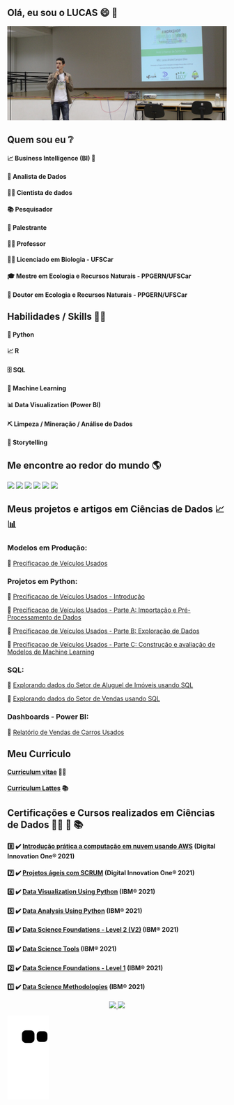 ## Olá, eu sou o LUCAS :smile: 👋 


![Alt ou título da imagem](https://github.com/Campos-Silva/Campos-Silva/blob/main/Lucas_palestra__.jpg)

## Quem sou eu ❔

#### 📈 Business Intelligence (BI) 🥰
#### :loudspeaker: Analista de Dados 
#### 👩‍💻 Cientista de dados 
#### 📚 Pesquisador
#### :microphone: Palestrante
#### 👩‍🏫 Professor
#### 👩‍🎓 Licenciado em Biologia - UFSCar
#### 🎓 Mestre em Ecologia e Recursos Naturais - PPGERN/UFSCar
#### 🍾 Doutor em Ecologia e Recursos Naturais - PPGERN/UFSCar


## Habilidades / Skills 👩‍💻
#### 🐍 Python
#### 📈 R
#### 🗄 SQL
#### 🔮 Machine Learning
#### 📊 Data Visualization (Power BI)
####  ⛏️ Limpeza / Mineração / Análise de Dados
#### 🎥 Storytelling

## Me encontre ao redor do mundo 🌎

<div> 
  <a href="https://www.linkedin.com/in/lucas-andrei-campos-silva/" target="_blank"><img src="https://img.shields.io/badge/LinkedIn-0077B5?style=for-the-badge&logo=linkedin&logoColor=white" target="_blank"></a>
  <a href = "mailto:ds.campossilva@gmail.com"><img src="https://img.shields.io/badge/Gmail-D14836?style=for-the-badge&logo=gmail&logoColor=white" target="_blank"></a>
  <a href="https://api.whatsapp.com/send?l=pt_BR&phone=5515991280742" target="_blank"><img src="https://img.shields.io/badge/WhatsApp-25D366?style=for-the-badge&logo=whatsapp&logoColor=white" target="_blank"></a>
  <a href="https://www.facebook.com/lucas.andreicampossilva" target="_blank"><img src="https://img.shields.io/badge/Facebook-1877F2?style=for-the-badge&logo=facebook&logoColor=white" target="_blank"></a>
 	<a href="https://twitter.com/campossilvabio" target="_blank"><img src="https://img.shields.io/badge/Twitter-1DA1F2?style=for-the-badge&logo=twitter&logoColor=white" target="_blank"></a>
 <a href="https://github.com/Campos-Silva" target="_blank"><img src="https://img.shields.io/badge/GitHub-100000?style=for-the-badge&logo=github&logoColor=white" target="_blank"></a>

</div>


## Meus projetos e artigos em Ciências de Dados 📈 📊


### Modelos em Produção:

:1st_place_medal: [Precificacao de Veículos Usados](https://share.streamlit.io/campos-silva/deploy_carros_streamlit/main/deploy_1_carros.py)

### Projetos em Python:

:1st_place_medal: [Precificacao de Veículos Usados - Introdução](https://github.com/Campos-Silva/Projeto_1_Precificacao_de_Veiculos_Usados)

:2nd_place_medal: [Precificacao de Veículos Usados - Parte A: Importação e Pré-Processamento de Dados](https://github.com/Campos-Silva/Projeto_01_Parte_A_Importacao-e-limpeza-de-dados-no-Python)

:3rd_place_medal: [Precificacao de Veículos Usados - Parte B: Exploração de Dados](https://github.com/Campos-Silva/Projeto_01_Parte_B_Exploracao_de_dados_no_Python)

:3rd_place_medal: [Precificacao de Veículos Usados - Parte C: Construção e avaliação de Modelos de Machine Learning](https://github.com/Campos-Silva/Projeto_01_Parte_C_Modelos_de_Machine_Learning_no_Python)

### SQL:

:1st_place_medal: [Explorando dados do Setor de Aluguel de Imóveis usando SQL](https://github.com/Campos-Silva/SQL_scrip_02)

:2nd_place_medal: [Explorando dados do Setor de Vendas usando SQL](https://github.com/Campos-Silva/SQL_script_01_)

### Dashboards - Power BI:

:1st_place_medal: [Relatório de Vendas de Carros Usados](https://github.com/Campos-Silva/dashboard_power_bi_relatorios_vendas_de_carros_usados_/blob/main/README.md)

## Meu Curriculo
#### [Curriculum vitae](https://github.com/Campos-Silva/Campos-Silva/blob/main/curriculo_lucas_andrei_campos_silva_cientista_de_dados.pdf) :student:
#### [Curriculum Lattes](http://lattes.cnpq.br/8819880403976234) 📚

## Certificações e Cursos realizados em Ciências de Dados 👨‍🎓  📝 📚
#### :eight: ✔️ [Introdução prática a computação em nuvem usando AWS](https://certificates.digitalinnovation.one/62A827FD) (Digital Innovation One®️ 2021)

#### :seven: ✔️ [Projetos ágeis com SCRUM](https://certificates.digitalinnovation.one/777B1EA0) (Digital Innovation One®️ 2021)

#### :six: ✔️ [Data Visualization Using Python](https://www.credly.com/badges/263b7e94-b674-4de8-8f53-d4e455f9eb5a?source=linked_in_profile) (IBM®️ 2021)

#### :five: ✔️ [Data Analysis Using Python](https://www.credly.com/badges/7fecc35d-d21d-4206-9b23-0431adaa53cc?source=linked_in_profile) (IBM®️ 2021)

#### :four: ✔️ [Data Science Foundations - Level 2 (V2)](https://www.credly.com/badges/6c0ddd79-a520-4d8b-9fab-a81fef094118?source=linked_in_profile) (IBM®️ 2021)

#### :three: ✔️ [Data Science Tools](https://www.credly.com/badges/76636591-6a20-47cd-9612-3ce1aeb14297?source=linked_in_profile) (IBM®️ 2021)

#### :two: ✔️ [Data Science Foundations - Level 1](https://www.credly.com/badges/5416b407-f7fe-458f-8028-3cff0a5624b7?source=linked_in_profile) (IBM®️ 2021)

#### :one: ✔️ [Data Science Methodologies](https://www.credly.com/badges/f9a7aa13-4b00-4f47-98d5-bc0acc280b94) (IBM®️ 2021)

<div align="center">
  <a href="https://github.com/Campos-Silva">
  <img height="180em" src="https://github-readme-stats.vercel.app/api?username=Campos-Silva&show_icons=true&theme=dracula&include_all_commits=true&count_private=true"/>
  <img height="180em" src="https://github-readme-stats.vercel.app/api/top-langs/?username=Campos-Silva&layout=compact&langs_count=7&theme=dracula"/>
</div>
  
  ![Snake animation](https://github.com/rafaballerini/rafaballerini/blob/output/github-contribution-grid-snake.svg)


<!--
**Campos-Silva/Campos-Silva** is a ✨ _special_ ✨ repository because its `README.md` (this file) appears on your GitHub profile.

Here are some ideas to get you started:

- 🔭 I’m currently working on ...
- 🌱 I’m currently learning ...
- 👯 I’m looking to collaborate on ...
- 🤔 I’m looking for help with ...
- 💬 Ask me about ...
- 📫 How to reach me: ...
- 😄 Pronouns: ...
- ⚡ Fun fact: ...
-->
